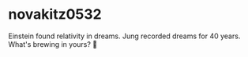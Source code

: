 # novakitz0532
Einstein found relativity in dreams.  Jung recorded dreams for 40 years.  What's brewing in yours? 🍵
